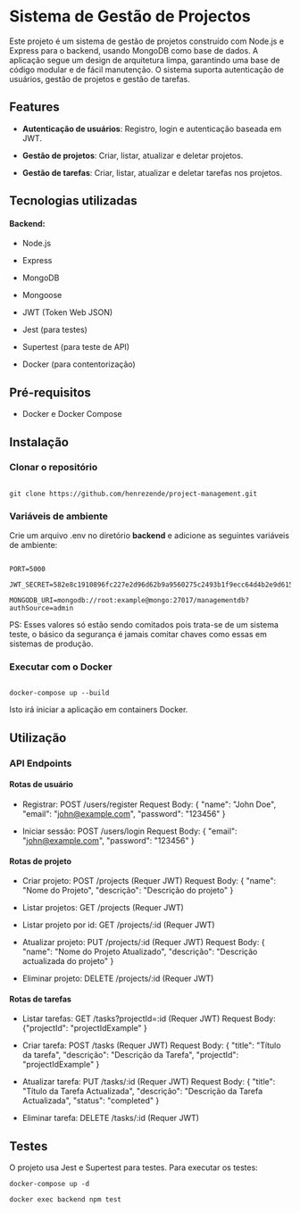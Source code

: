 # Sistema de Gestão de Projectos

Este projeto é um sistema de gestão de projetos construído com Node.js e Express para o backend, usando MongoDB como base de dados. A aplicação segue um design de arquitetura limpa, garantindo uma base de código modular e de fácil manutenção. O sistema suporta autenticação de usuários, gestão de projetos e gestão de tarefas.

## Features

- **Autenticação de usuários**: Registro, login e autenticação baseada em JWT.

- **Gestão de projetos**: Criar, listar, atualizar e deletar projetos.

- **Gestão de tarefas**: Criar, listar, atualizar e deletar tarefas nos projetos.

## Tecnologias utilizadas

#### Backend:

- Node.js

- Express

- MongoDB

- Mongoose

- JWT (Token Web JSON)

- Jest (para testes)

- Supertest (para teste de API)

- Docker (para contentorização)

## Pré-requisitos

- Docker e Docker Compose

## Instalação

### Clonar o repositório

```

git clone https://github.com/henrezende/project-management.git

```

### Variáveis de ambiente

Crie um arquivo .env no diretório **backend** e adicione as seguintes variáveis de ambiente:

```

PORT=5000

JWT_SECRET=582e8c1910896fc227e2d96d62b9a9560275c2493b1f9ecc64d4b2e9d6156578

MONGODB_URI=mongodb://root:example@mongo:27017/managementdb?authSource=admin

```

PS: Esses valores só estão sendo comitados pois trata-se de um sistema teste, o básico da segurança é jamais comitar chaves como essas em sistemas de produção.

### Executar com o Docker

```

docker-compose up --build

```

Isto irá iniciar a aplicação em containers Docker.

## Utilização

### API Endpoints

#### Rotas de usuário

- Registrar: POST /users/register
  Request Body: { "name": "John Doe", "email": "john@example.com", "password": "123456" }

- Iniciar sessão: POST /users/login
  Request Body: { "email": "john@example.com", "password": "123456" }

#### Rotas de projeto

- Criar projeto: POST /projects (Requer JWT)
  Request Body: { "name": "Nome do Projeto", "descrição": "Descrição do projeto" }

- Listar projetos: GET /projects (Requer JWT)

- Listar projeto por id: GET /projects/:id (Requer JWT)

- Atualizar projeto: PUT /projects/:id (Requer JWT)
  Request Body: { "name": "Nome do Projeto Atualizado", "descrição": "Descrição actualizada do projeto" }

- Eliminar projeto: DELETE /projects/:id (Requer JWT)

#### Rotas de tarefas

- Listar tarefas: GET /tasks?projectId=:id (Requer JWT)
  Request Body: {"projectId": "projectIdExample" }

- Criar tarefa: POST /tasks (Requer JWT)
  Request Body: { "title": "Título da tarefa", "descrição": "Descrição da Tarefa", "projectId": "projectIdExample" }

- Atualizar tarefa: PUT /tasks/:id (Requer JWT)
  Request Body: { "title": "Título da Tarefa Actualizada", "descrição": "Descrição da Tarefa Actualizada", "status": "completed" }

- Eliminar tarefa: DELETE /tasks/:id (Requer JWT)

## Testes

O projeto usa Jest e Supertest para testes. Para executar os testes:

```
docker-compose up -d

docker exec backend npm test
```
